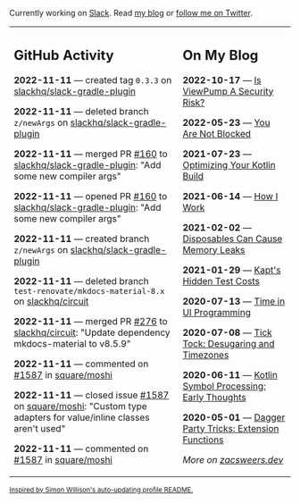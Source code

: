 Currently working on [Slack](https://slack.com/). Read [my blog](https://zacsweers.dev/) or [follow me on Twitter](https://twitter.com/ZacSweers).

<table><tr><td valign="top" width="60%">

## GitHub Activity
<!-- githubActivity starts -->
**2022-11-11** — created tag `0.3.3` on [slackhq/slack-gradle-plugin](https://github.com/slackhq/slack-gradle-plugin)

**2022-11-11** — deleted branch `z/newArgs` on [slackhq/slack-gradle-plugin](https://github.com/slackhq/slack-gradle-plugin)

**2022-11-11** — merged PR [#160](https://github.com/slackhq/slack-gradle-plugin/pull/160) to [slackhq/slack-gradle-plugin](https://github.com/slackhq/slack-gradle-plugin): "Add some new compiler args"

**2022-11-11** — opened PR [#160](https://github.com/slackhq/slack-gradle-plugin/pull/160) to [slackhq/slack-gradle-plugin](https://github.com/slackhq/slack-gradle-plugin): "Add some new compiler args"

**2022-11-11** — created branch `z/newArgs` on [slackhq/slack-gradle-plugin](https://github.com/slackhq/slack-gradle-plugin)

**2022-11-11** — deleted branch `test-renovate/mkdocs-material-8.x` on [slackhq/circuit](https://github.com/slackhq/circuit)

**2022-11-11** — merged PR [#276](https://github.com/slackhq/circuit/pull/276) to [slackhq/circuit](https://github.com/slackhq/circuit): "Update dependency mkdocs-material to v8.5.9"

**2022-11-11** — commented on [#1587](https://github.com/square/moshi/issues/1587#issuecomment-1311361247) in [square/moshi](https://github.com/square/moshi)

**2022-11-11** — closed issue [#1587](https://github.com/square/moshi/issues/1587) on [square/moshi](https://github.com/square/moshi): "Custom type adapters for value/inline classes aren't used"

**2022-11-11** — commented on [#1587](https://github.com/square/moshi/issues/1587#issuecomment-1311359520) in [square/moshi](https://github.com/square/moshi)
<!-- githubActivity ends -->
</td><td valign="top" width="40%">

## On My Blog
<!-- blog starts -->
**2022-10-17** — [Is ViewPump A Security Risk?](https://www.zacsweers.dev/is-viewpump-a-security-risk/)

**2022-05-23** — [You Are Not Blocked](https://www.zacsweers.dev/you-are-not-blocked/)

**2021-07-23** — [Optimizing Your Kotlin Build](https://www.zacsweers.dev/optimizing-your-kotlin-build/)

**2021-06-14** — [How I Work](https://www.zacsweers.dev/how-i-work/)

**2021-02-02** — [Disposables Can Cause Memory Leaks](https://www.zacsweers.dev/disposables-can-cause-memory-leaks/)

**2021-01-29** — [Kapt's Hidden Test Costs](https://www.zacsweers.dev/kapts-hidden-test-costs/)

**2020-07-13** — [Time in UI Programming](https://www.zacsweers.dev/time-in-ui/)

**2020-07-08** — [Tick Tock: Desugaring and Timezones](https://www.zacsweers.dev/ticktock-desugaring-timezones/)

**2020-06-11** — [Kotlin Symbol Processing: Early Thoughts](https://www.zacsweers.dev/kotlin-symbol-processor-early-thoughts/)

**2020-05-01** — [Dagger Party Tricks: Extension Functions](https://www.zacsweers.dev/dagger-party-tricks-extension-functions/)
<!-- blog ends -->
_More on [zacsweers.dev](https://zacsweers.dev/)_
</td></tr></table>

<sub><a href="https://simonwillison.net/2020/Jul/10/self-updating-profile-readme/">Inspired by Simon Willison's auto-updating profile README.</a></sub>